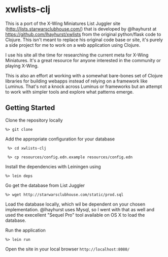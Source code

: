 # xwlists-clj

This is a port of the X-Wing Miniatures List Juggler site (http://lists.starwarsclubhouse.com/)
that is developed by @lhayhurst at https://github.com/lhayhurst/xwlists from the original
python/flask code to Clojure. This isn't meant to replace his original code base or site, it's
purely a side project for me to work on a web application using Clojure.

I use his site all the time for researching the current meta for X-Wing Miniatures.  It's a great
resource for anyone interested in the community or playing X-Wing.

This is also an effort at working with a somewhat bare-bones set of Clojure
libraries for building webapps instead of relying on a framework like Luminus.
That's not a knock across Luminus or frameworks but an attempt to work with
simpler tools and explore what patterns emerge.

## Getting Started
Clone the repository locally

```%> git clone ```

Add the appropriate configuration for your database

``` %> cd xwlists-clj```

``` %> cp resources/config.edn.example resources/config.edn```

Install the dependencies with Leiningen using

```%> lein deps```

Go get the database from List Juggler

```%> wget http://starwarsclubhouse.com/static/prod.sql```

Load the database locally, which wil be dependent on your chosen implementation.
@lhayhurst uses Mysql, so I went with that as well and used the execellent "Sequel Pro"
tool available on OS X to load the database.

Run the application

```%> lein run```

Open the site in your local browser ```http://localhost:8080/```

